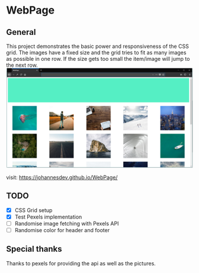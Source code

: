 # WebPage
## General
This project demonstrates the basic power and responsiveness of the CSS grid. The images have a fixed size and the grid tries to fit as many images as possible in one row. If the size gets too small the item/image will jump to the next row.
![alt text](resources/Layout.png "The basic layout")

visit: https://johannesdev.github.io/WebPage/

## TODO
- [x] CSS Grid setup
- [x] Test Pexels implementation
- [ ] Randomise image fetching with Pexels API
- [ ] Randomise color for header and footer

## Special thanks
Thanks to pexels for providing the api as well as the pictures.
